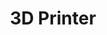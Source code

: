 ---
title: "3D Printer"
linkTitle: "3D Printer"
description: >
  Melts and forms plastic to create real-world objects based on 3D models.
---